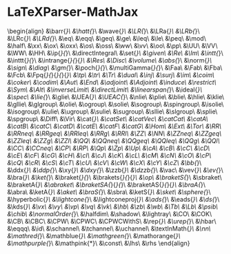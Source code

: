 # LaTeXParser-MathJax

${}$

\begin{align}
&\barr{*}\\
&\hatt{*}\\
&\wave{*}\\
&\LR{*}\\
&\LRa{*}\\
&\LRb{*}\\
&\LRc{*}\\
&\LRd{*}\\
&\eq\\
&\eqq\\
&\geq\\
&\ge\\
&\leq\\
&\le\\
&\peq\\
&\mod\\
&\half\\
&\xx\\
&\ox\\
&\oxx\\
&\os\\
&\oss\\
&\ww\\
&\vv\\
&\oo\\
&\pp\\
&\UU\\
&\VV\\
&\WW\\
&\HH\\
&\ip{*}{*}\\
&\directIntegral\\
&\set{*}\\
&\given\\
&\Re\\
&\Im\\
&\intt{*}\\
&\inttt{*}{*}\\
&\intrange{*}{*}{*}\\
&\Res\\
&\Disc\\
&\volume\\
&\abs{*}\\
&\norm{*}\\
&\sign\\
&\diag\\
&\gm{*}\\
&\poch{*}{*}\\
&\multiGamma{*}{*}\\
&\Faa\\
&\Fab\\
&\Fba\\
&\Fcb\\
&\Fpq{*}{*}{*}{*}{*}\\
&\tp\\
&\tr\\
&\Tr\\
&\dual\\
&\inj\\
&\surj\\
&\im\\
&\coim\\
&\coker\\
&\codim\\
&\Aut\\
&\End\\
&\adjoint\\
&\Adjoint\\
&\induce\\
&\restrict\\
&\Sym\\
&\Alt\\
&\inverseLimit\\
&\directLimit\\
&\linearspan{*}\\
&\ideal{*}\\
&\spec\\
&\lie{*}\\
&\glie\\
&\UEA{*}\\
&\UEAC{*}\\
&\nlie\\
&\plie\\
&\blie\\
&\hlie\\
&\klie\\
&\gllie\\
&\glgroup\\
&\olie\\
&\ogroup\\
&\solie\\
&\sogroup\\
&\spingroup\\
&\isolie\\
&\isogroup\\
&\ulie\\
&\ugroup\\
&\sulie\\
&\sugroup\\
&\sllie\\
&\slgroup\\
&\splie\\
&\spgroup\\
&\Diff\\
&\Vir\\
&\cat{*}\\
&\catSet\\
&\catVec\\
&\catCat\\
&\catA\\
&\catB\\
&\catC\\
&\catD\\
&\catE\\
&\catF\\
&\catG\\
&\Hom\\
&\Ext\\
&\Tor\\
&\RR\\
&\RRneq\\
&\RRgeq\\
&\RRleq\\
&\RRg\\
&\RRl\\
&\ZZ\\
&\NN\\
&\ZZneq\\
&\ZZgeq\\
&\ZZleq\\
&\ZZg\\
&\ZZl\\
&\QQ\\
&\QQneq\\
&\QQgeq\\
&\QQleq\\
&\QQg\\
&\QQl\\
&\CC\\
&\CCneq\\
&\CP\\
&\RP\\
&\Qp\\
&\Zp\\
&\Up\\
&\cA\\
&\cB\\
&\cC\\
&\cD\\
&\cE\\
&\cF\\
&\cG\\
&\cH\\
&\cI\\
&\cJ\\
&\cK\\
&\cL\\
&\cM\\
&\cN\\
&\cO\\
&\cP\\
&\cQ\\
&\cR\\
&\cS\\
&\cT\\
&\cU\\
&\cV\\
&\cW\\
&\cX\\
&\cY\\
&\cZ\\
&\bb{*}\\
&\ddx{*}\\
&\ddp{*}\\
&\xy{*}\\
&\dxy{*}\\
&\zzb{*}\\
&\dzzb{*}\\
&\vac\\
&\vev{*}\\
&\ev{*}\\
&\bra{*}\\
&\ket{*}\\
&\braket{*}{*}\\
&\brakets{*}{*}{*}\\
&\op\\
&\braketS{*}\\
&\sbraket\\
&\braketA{*}\\
&\abraket\\
&\braketSA{*}{*}{*}\\
&\braketAS{*}{*}{*}\\
&\braA{*}\\
&\abra\\
&\ketA{*}\\
&\aket\\
&\braS{*}\\
&\sbra\\
&\ketS{*}\\
&\sket\\
&\sphere{*}\\
&\hyperbolic{*}\\
&\lightcone{*}\\
&\lightconeproj{*}\\
&\ads{*}\\
&\eads{*}\\
&\ds{*}\\
&\kds{*}\\
&\vx\\
&\vy\\
&\vp\\
&\vq\\
&\vk\\
&\hb\\
&\zb\\
&\wb\\
&\Tb\\
&\Lb\\
&\psib\\
&\chib\\
&\normalOrder{*}\\
&\halfdim\\
&\shadow\\
&\lightray\\
&\CO\\
&\COK\\
&\CB\\
&\CBC\\
&\CPW\\
&\CPWC\\
&\CPWCWithS\\
&\rep{*}\\
&\urep{*}\\
&\hbar\\
&\eqqq\\
&\id\\
&\schannel\\
&\tchannel\\
&\uchannel\\
&\textInMath{*}\\
&\nn\\
&\mathred{*}\\
&\mathblue{*}\\
&\mathgreen{*}\\
&\mathorange{*}\\
&\mathpurple{*}\\
&\mathpink{*}\\
&\const\\
&\lhs\\
&\rhs
\end{align}
